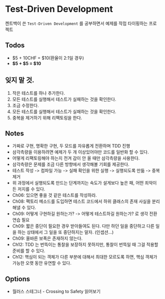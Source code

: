 # Test-Driven Development

켄트백이 쓴 `Test-Driven Development` 를 공부하면서 예제를 작접 타이핑하는 프로젝트


## Todos
- $5 + 10CHF = $10(환율이 2:1일 경우)
- **$5 + $5 = $10**

## 잊지 말 것.
1. 작은 테스트를 하나 추가한다.
1. 모든 테스트를 실행해서 테스트가 실패하는 것을 확인한다.
1. 조금 수정한다.
1. 모든 테스트를 실행해서 테스트가 실패하는 것을 확인한다.
1. 중복을 제거하기 위해 리팩토링을 한다.

## Notes
- 가짜로 구현, 명확한 구현, 두 모드를 자유롭게 전환하며 TDD 진행
- 삼각측량을 이용하려면 예제가 두 개 이상있어야만 코드를 일반화 할 수 있다.
- 어떻게 리팩토링해야 하는지 전겨 감이 안 올 때만 삼각측량을 사용한다.
- 삼각측량은 문제를 조금 다른 방향에서 생각해볼 기회를 제공한다.
- 테스트 작성 -> 컴파일 가능 -> 실패 확인을 위한 실행 -> 실행되도록 만듦 -> 중복제거
- 위 과정에서 실행되도록 만드는 단계까지는 속도가 설게보다 높은 패, 어떤 죄악이든 저지를 수 있다.
- Ch06: 있으면 좋을 것 같은 테스트를 작성하라.
- Ch08: 팩토리 메소드를 도입하면 테스트 코드에서 하위 클래스의 존재 사실을 분리해낼 수 있다.
- Ch09: 어떻게 구현하길 원하는가? -> 어떻게 테스트하길 원하는가? 로 생각 전환 연습 필요
- Ch09: 짧은 중단이 필요한 경우 받아들여도 된다. 다만 하던 일을 중단하고 다른 일을 하는 상태에서 그 일을 또 중단하지는 말자. (인셉션...)
- Ch09: 올바른 보폭은 존재하지 않는다.
- Ch12: TDD 는 번뜩이는 통찰을 보장하지 못하지만, 통찰이 번뜩일 때 그걸 적용할 준비를 할 수 있다.
- Ch12: 핵심이 되는 객체가 다른 부분에 대해서 최대한 모르도록 하면, 핵심 객체가 가능한 오랫 동안 유연할 수 있다.

## Options
- 월러스 스테그너 - Crossing to Safety 읽어보기